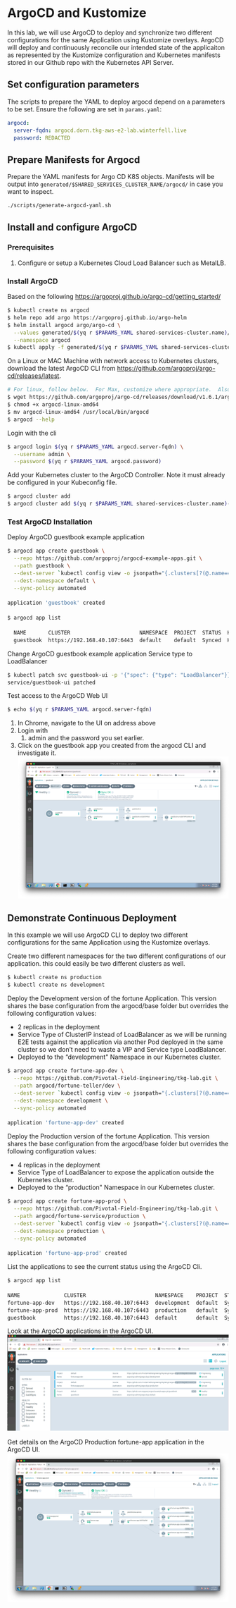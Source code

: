 # ArgoCD and Kustomize

In this lab, we will use ArgoCD to deploy and synchronize two different configurations for the same Application using  Kustomize overlays. ArgoCD will deploy and continuously reconcile our intended state of the applicaiton as represented by the Kustomize configuration and Kubernetes manifests stored in our Github repo with the Kubernetes API Server. 

## Set configuration parameters

The scripts to prepare the YAML to deploy argocd depend on a parameters to be set.  Ensure the following are set in `params.yaml`:

```yaml
argocd:
  server-fqdn: argocd.dorn.tkg-aws-e2-lab.winterfell.live
  password: REDACTED
```

## Prepare Manifests for Argocd

Prepare the YAML manifests for Argo CD K8S objects.  Manifests will be output into `generated/$SHARED_SERVICES_CLUSTER_NAME/argocd/` in case you want to inspect.

```bash
./scripts/generate-argocd-yaml.sh
```

## Install and configure ArgoCD

### Prerequisites
1. Configure or setup a Kubernetes Cloud Load Balancer such as MetalLB.

### Install ArgoCD
Based on the following https://argoproj.github.io/argo-cd/getting_started/

```bash
$ kubectl create ns argocd
$ helm repo add argo https://argoproj.github.io/argo-helm
$ helm install argocd argo/argo-cd \
  --values generated/$(yq r $PARAMS_YAML shared-services-cluster.name)/argocd/values.yaml \
  --namespace argocd
$ kubectl apply -f generated/$(yq r $PARAMS_YAML shared-services-cluster.name)/argocd/httpproxy.yaml
```

On a Linux or MAC Machine with network access to Kubernetes clusters,  download the latest ArgoCD CLI from https://github.com/argoproj/argo-cd/releases/latest. 

```bash
# For linux, follow below.  For Max, customize where appropriate.  Also, check version.
$ wget https://github.com/argoproj/argo-cd/releases/download/v1.6.1/argocd-linux-amd64 .
$ chmod +x argocd-linux-amd64
$ mv argocd-linux-amd64 /usr/local/bin/argocd
$ argocd --help
```

Login with the cli
```bash
$ argocd login $(yq r $PARAMS_YAML argocd.server-fqdn) \
  --username admin \
  --password $(yq r $PARAMS_YAML argocd.password)
```

Add your Kubernetes cluster to the ArgoCD Controller. Note it must already be configured in your Kubeconfig file.
```bash
$ argocd cluster add
$ argocd cluster add $(yq r $PARAMS_YAML shared-services-cluster.name)-admin@$(yq r $PARAMS_YAML shared-services-cluster.name)
```

### Test ArgoCD Installation

Deploy ArgoCD guestbook example application

```bash
$ argocd app create guestbook \
  --repo https://github.com/argoproj/argocd-example-apps.git \
  --path guestbook \
  --dest-server `kubectl config view -o jsonpath="{.clusters[?(@.name=='$(yq r $PARAMS_YAML shared-services-cluster.name)')].cluster.server}"` \
  --dest-namespace default \
  --sync-policy automated

application 'guestbook' created
    
$ argocd app list

  NAME       CLUSTER                      NAMESPACE  PROJECT  STATUS  HEALTH   SYNCPOLICY  CONDITIONS  REPO                                                 PATH       TARGET
  guestbook  https://192.168.40.107:6443  default    default  Synced  Healthy  <none>      <none>      https://github.com/argoproj/argocd-example-apps.git  guestbook
```
Change ArgoCD guestbook example application Service type to LoadBalancer


```bash
$ kubectl patch svc guestbook-ui -p '{"spec": {"type": "LoadBalancer"}}'
service/guestbook-ui patched
```

Test access to the ArgoCD Web UI

```bash
$ echo $(yq r $PARAMS_YAML argocd.server-fqdn)
```

1. In Chrome, navigate to the UI on address above
2. Login with 
    1. admin and the password you set earlier.
3. Click on the guestbook app you created from the argocd CLI and investigate it.
![Image of App guestbook](../guestbook-app.png)

## Demonstrate Continuous Deployment 

In this example we will use ArgoCD CLI to deploy two different configurations for the same Application using the Kustomize overlays. 

Create two different namespaces for the two different configurations of our application. this could easily be two different clusters as well.

```bash
$ kubectl create ns production
$ kubectl create ns development
```

Deploy the Development version of the fortune Application. This version shares the base configuration from the argocd/base folder but overrides the following configuration values:
- 2 replicas in the deployment
- Service Type of ClusterIP instead of LoadBalancer as we will be running E2E tests against the application via another Pod deployed in the same cluster so we don’t need to waste a VIP and Service type LoadBalancer.  
- Deployed to the “development" Namespace in our Kubernetes cluster.

```bash
$ argocd app create fortune-app-dev \
  --repo https://github.com/Pivotal-Field-Engineering/tkg-lab.git \
  --path argocd/fortune-teller/dev \
  --dest-server `kubectl config view -o jsonpath="{.clusters[?(@.name=='$(yq r $PARAMS_YAML shared-services-cluster.name)')].cluster.server}"` \
  --dest-namespace development \
  --sync-policy automated

application 'fortune-app-dev' created
```
Deploy the Production version of the fortune Application. This version shares the base configuration from the argocd/base folder but overrides the following configuration values:
- 4 replicas in the deployment
- Service Type of LoadBalancer to expose the application outside the Kubernetes cluster.
- Deployed to the “production" Namespace in our Kubernetes cluster.
```bash
$ argocd app create fortune-app-prod \
  --repo https://github.com/Pivotal-Field-Engineering/tkg-lab.git \
  --path argocd/fortune-service/production \
  --dest-server `kubectl config view -o jsonpath="{.clusters[?(@.name=='$(yq r $PARAMS_YAML shared-services-cluster.name)')].cluster.server}"` \
  --dest-namespace production \
  --sync-policy automated

application 'fortune-app-prod' created
```
List the applications to see the current status using the ArgoCD Cli.

```bash
$ argocd app list                                       

NAME              CLUSTER                      NAMESPACE    PROJECT  STATUS  HEALTH       SYNCPOLICY  CONDITIONS  REPO                                                      PATH               TARGET
fortune-app-dev   https://192.168.40.107:6443  development  default  Synced  Progressing  Auto        <none>      https://github.com/Pivotal-Field-Engineering/tkg-lab.git  argocd/dev         argocd-integration-exercise
fortune-app-prod  https://192.168.40.107:6443  production   default  Synced  Progressing  Auto        <none>      https://github.com/Pivotal-Field-Engineering/tkg-lab.git  argocd/production  argocd-integration-exercise
guestbook         https://192.168.40.107:6443  default      default  Synced  Healthy      Auto        <none>      https://github.com/argoproj/argocd-example-apps.git       guestbook
```

Look at the ArgoCD applications in the ArgoCD UI.
![Image of Apps](../argocd-apps.png)

Get details on the ArgoCD Production fortune-app application in the ArgoCD UI.
![Image of App Details](../argocd-app-details.png)
